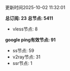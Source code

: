 更新时间2025-10-02 11:32:01

**总订阅: 23**
**总节点: 5411**
- vless节点: 8

**google ping有效节点: 91**
- ss节点: 59
- v2ray节点: 31
- ssr节点: 1
